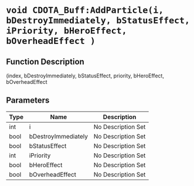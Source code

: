 # `void CDOTA_Buff:AddParticle(i, bDestroyImmediately, bStatusEffect, iPriority, bHeroEffect, bOverheadEffect )`
## Function Description
(index, bDestroyImmediately, bStatusEffect, priority, bHeroEffect, bOverheadEffect
## Parameters
Type|Name|Description
--|--|--
int|i|No Description Set
bool|bDestroyImmediately|No Description Set
bool|bStatusEffect|No Description Set
int|iPriority|No Description Set
bool|bHeroEffect|No Description Set
bool|bOverheadEffect|No Description Set
